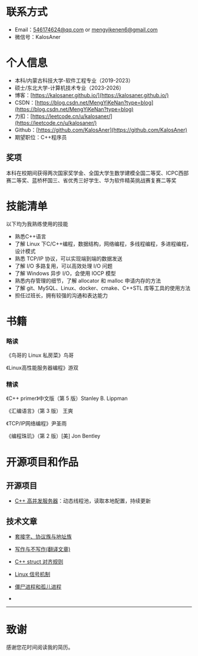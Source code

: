 
# 联系方式
- Email：546174624@qq.com  or  mengyikenen6@gmail.com
- 微信号：KalosAner


# 个人信息

 - 本科/内蒙古科技大学-软件工程专业（2019-2023）
 - 硕士/东北大学-计算机技术专业（2023-2026）
 - 博客：[https://kalosaner.github.io/](https://kalosaner.github.io/)
 - CSDN：[https://blog.csdn.net/MengYiKeNan?type=blog](https://blog.csdn.net/MengYiKeNan?type=blog)
 - 力扣：[https://leetcode.cn/u/kalosaner/](https://leetcode.cn/u/kalosaner/)
 - Github：[https://github.com/KalosAner](https://github.com/KalosAner)
 - 期望职位：C++程序员

## 奖项
本科在校期间获得两次国家奖学金、全国大学生数学建模全国二等奖、ICPC西部赛二等奖、蓝桥杯国三、省优秀三好学生、华为软件精英挑战赛复赛二等奖
      
# 技能清单

以下均为我熟练使用的技能

- 熟悉C++语言
- 了解 Linux 下C/C++编程，数据结构，网络编程，多线程编程，多进程编程，设计模式
- 熟悉 TCP/IP 协议，可以实现端到端的数据发送
- 了解 I/O 多路复用，可以高效处理 I/O 问题
- 了解 Windows 异步 I/O，会使用 IOCP 模型
- 熟悉内存管理的细节，了解 allocator 和 malloc 申请内存的方法
- 了解 git、MySQL、Linux、docker、cmake、C++STL 库等工具的使用方法
- 担任过班长，拥有较强的沟通和表达能力

# 书籍

### 略读

《鸟哥的 Linux 私房菜》鸟哥

《Linux高性能服务器编程》游双

### 精读

《C++ primer》中文版（第 5 版）Stanley B. Lippman

《汇编语言》（第 3 版） 王爽

《TCP/IP网络编程》尹圣雨

《编程珠玑》（第 2 版）[美\] Jon Bentley

# 开源项目和作品

## 开源项目

  - [C++ 高并发服务器](https://github.com/KalosAner/WebServer)：动态线程池，读取本地配置，持续更新

## 技术文章

- [套接字、协议族与地址族](https://kalosaner.github.io/2025/01/11/%E5%A5%97%E6%8E%A5%E5%AD%97-%E5%8D%8F%E8%AE%AE%E6%97%8F%E4%B8%8E%E5%9C%B0%E5%9D%80%E6%97%8F/)

- [写作与不写作(翻译文章)](https://kalosaner.github.io/2025/01/20/Writes-and-Write-Nots/) 

- [C++ struct 对齐规则](https://kalosaner.github.io/2025/03/23/C++-struct-%E5%AF%B9%E9%BD%90%E8%A7%84%E5%88%99/)

- [Linux 信号机制](https://kalosaner.github.io/2025/03/26/Linux-%E4%BF%A1%E5%8F%B7%E6%9C%BA%E5%88%B6/)

- [僵尸进程和孤儿进程](https://kalosaner.github.io/2025/03/25/%E5%83%B5%E5%B0%B8%E8%BF%9B%E7%A8%8B%E5%92%8C%E5%AD%A4%E5%84%BF%E8%BF%9B%E7%A8%8B/)

- 

    
  


---
# 致谢
感谢您花时间阅读我的简历。
      